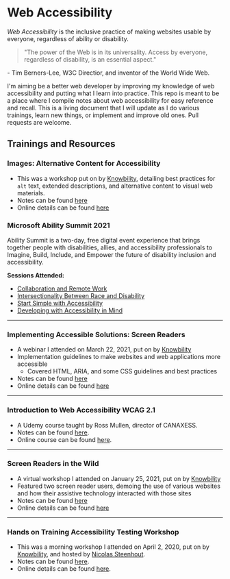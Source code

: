 # Web Accessibility

_Web Accessibility_ is the inclusive practice of making websites usable by everyone, regardless of ability or disability.


>"The power of the Web is in its universality. Access by everyone, regardless of disability, is an essential aspect."

\- Tim Berners-Lee, W3C Directior, and inventor of the World Wide Web.


I'm aiming be a better web developer by improving my knowledge of web accessibility and putting what I learn into practice. This repo is meant to be a place where I compile notes about web accessibility for easy reference and recall. This is a living document that I will update as I do various trainings, learn new things, or implement and improve old ones. Pull requests are welcome.


## Trainings and Resources

### Images: Alternative Content for Accessibility

- This was a workshop put on by [Knowbility](https://knowbility.org/), detailing best practices for `alt` text, extended descriptions, and alternative content to visual web materials.
- Notes can be found [here]()
- Online details can be found [here](https://knowbility.org/services/online-training/image-alternatives)


### Microsoft Ability Summit 2021

Ability Summit is a two-day, free digital event experience that brings together people with disabilities, allies, and accessibility professionals to Imagine, Build, Include, and Empower the future of disability inclusion and accessibility.

**Sessions Attended:**  
- [Collaboration and Remote Work](https://github.com/jreyes88/Web-Accessibility/tree/main/Microsoft%20Ability%20Summit%202021/Collaboration%20and%20Remote%20Work)
- [Intersectionality Between Race and Disability](https://github.com/jreyes88/Web-Accessibility/tree/main/Microsoft%20Ability%20Summit%202021/Intersectionality%20Between%20Race%20and%20Disability)
- [Start Simple with Accessibility](https://github.com/jreyes88/Web-Accessibility/tree/main/Microsoft%20Ability%20Summit%202021/Start%20Simple%20with%20Accessibility)
- [Developing with Accessibility in Mind](https://github.com/jreyes88/Web-Accessibility/tree/main/Microsoft%20Ability%20Summit%202021/Developing%20with%20Accessibility%20in%20Mind)


---

### Implementing Accessible Solutions: Screen Readers

- A webinar I attended on March 22, 2021, put on by [Knowbility](https://knowbility.org/)
- Implementation guidelines to make websites and web applications more accessible
    + Covered HTML, ARIA, and some CSS guidelines and best practices
- Notes can be found [here](https://github.com/jreyes88/Web-Accessibility/tree/main/Implementing%20Accessible%20Solutions%20-%20Screen%20Readers)
- Online details can be found [here](https://knowbility.org/services/online-training/2021/march/implementing-accessible-solutions-screen-readers/)

---

### Introduction to Web Accessibility WCAG 2.1

- A Udemy course taught by Ross Mullen, director of CANAXESS.
- Notes can be found [here](https://github.com/jreyes88/Web-Accessibility/tree/main/Introduction%20to%20Web%20Accessibility%20and%20WCAG%202.1).
- Online course can be found [here](https://www.udemy.com/course/introduction-to-web-accessibility-wcag21/).


---

### Screen Readers in the Wild

- A virtual workshop I attended on January 25, 2021, put on by [Knowbility](https://knowbility.org/)
- Featured two screen reader users, demoing the use of various websites and how their assistive technology interacted with those sites
- Notes can be found [here](https://github.com/jreyes88/Web-Accessibility/tree/main/Screen%20Readers%20in%20the%20Wild)
- Online details can be found [here](https://knowbility.org/services/online-training/2021/january/screen-readers-in-the-wild/)


---


### Hands on Training Accessibility Testing Workshop

- This was a morning workshop I attended on April 2, 2020, put on by [Knowbility](https://knowbility.org/), and hosted by [Nicolas Steenhout](https://twitter.com/vavroom).
- Notes can be found [here](https://github.com/jreyes88/Web-Accessibility/tree/main/Hands%20on%20Training%20Accessibility%20Testing%20-%20Virtual%20Workshop).
- Online details can be found [here](https://knowbility.org/services/online-training/hands-on-training-accessibility-testing-workshop/).